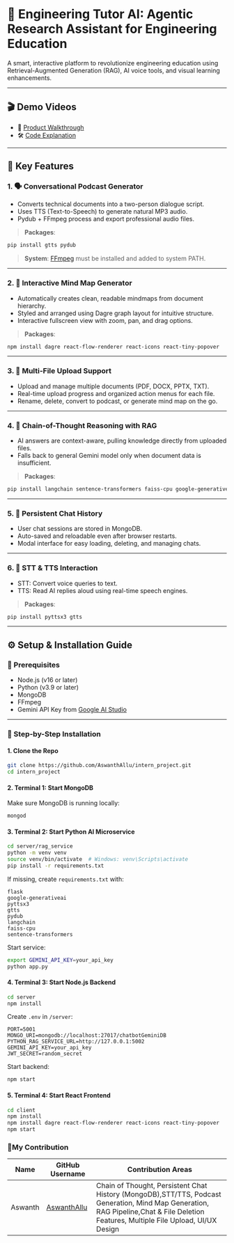 # 📘 Engineering Tutor AI: Agentic Research Assistant for Engineering Education

A smart, interactive platform to revolutionize engineering education using Retrieval-Augmented Generation (RAG), AI voice tools, and visual learning enhancements.

---

## 🎬 Demo Videos
- 🧪 [Product Walkthrough](https://github.com/user-attachments/assets/b2d8fa7f-f7df-431d-b1f5-64173e8b7944)
- 🛠️ [Code Explanation](https://github.com/user-attachments/assets/a4dc6e7f-1783-41e5-b5c7-9b1cc3810da2)

---

## 🧠 Key Features

### 1. 🗣️ Conversational Podcast Generator

- Converts technical documents into a two-person dialogue script.
- Uses TTS (Text-to-Speech) to generate natural MP3 audio.
- Pydub + FFmpeg process and export professional audio files.

> **Packages**:

```bash
pip install gtts pydub
```

> **System**: [FFmpeg](https://ffmpeg.org/) must be installed and added to system PATH.

---

### 2. 🧠 Interactive Mind Map Generator

- Automatically creates clean, readable mindmaps from document hierarchy.
- Styled and arranged using Dagre graph layout for intuitive structure.
- Interactive fullscreen view with zoom, pan, and drag options.

> **Packages**:

```bash
npm install dagre react-flow-renderer react-icons react-tiny-popover
```

---

### 3. 📂 Multi-File Upload Support

- Upload and manage multiple documents (PDF, DOCX, PPTX, TXT).
- Real-time upload progress and organized action menus for each file.
- Rename, delete, convert to podcast, or generate mind map on the go.

---

### 4. 🔗 Chain-of-Thought Reasoning with RAG

- AI answers are context-aware, pulling knowledge directly from uploaded files.
- Falls back to general Gemini model only when document data is insufficient.

> **Packages**:

```bash
pip install langchain sentence-transformers faiss-cpu google-generativeai
```

---

### 5. 💾 Persistent Chat History

- User chat sessions are stored in MongoDB.
- Auto-saved and reloadable even after browser restarts.
- Modal interface for easy loading, deleting, and managing chats.

---

### 6. 🎤 STT & TTS Interaction

- STT: Convert voice queries to text.
- TTS: Read AI replies aloud using real-time speech engines.

> **Packages**:

```bash
pip install pyttsx3 gtts
```

---

## ⚙️ Setup & Installation Guide

### 🔧 Prerequisites

- Node.js (v16 or later)
- Python (v3.9 or later)
- MongoDB
- FFmpeg
- Gemini API Key from [Google AI Studio](https://makersuite.google.com/)

---

### 🧪 Step-by-Step Installation

#### 1. Clone the Repo

```bash
git clone https://github.com/AswanthAllu/intern_project.git
cd intern_project
```

#### 2. Terminal 1: Start MongoDB

Make sure MongoDB is running locally:

```bash
mongod
```

#### 3. Terminal 2: Start Python AI Microservice

```bash
cd server/rag_service
python -m venv venv
source venv/bin/activate  # Windows: venv\Scripts\activate
pip install -r requirements.txt
```

If missing, create `requirements.txt` with:

```
flask
google-generativeai
pyttsx3
gtts
pydub
langchain
faiss-cpu
sentence-transformers
```

Start service:

```bash
export GEMINI_API_KEY=your_api_key
python app.py
```

#### 4. Terminal 3: Start Node.js Backend

```bash
cd server
npm install
```

Create `.env` in `/server`:

```
PORT=5001
MONGO_URI=mongodb://localhost:27017/chatbotGeminiDB
PYTHON_RAG_SERVICE_URL=http://127.0.0.1:5002
GEMINI_API_KEY=your_api_key
JWT_SECRET=random_secret
```

Start backend:

```bash
npm start
```

#### 5. Terminal 4: Start React Frontend

```bash
cd client
npm install
npm install dagre react-flow-renderer react-icons react-tiny-popover
npm start
```
### 👥My  Contribution

| Name     | GitHub Username | Contribution Areas                                                                 |
|----------|------------------|------------------------------------------------------------------------------------|
| Aswanth | [AswanthAllu](https://github.com/AswanthAllu) | Chain of Thought, Persistent Chat History (MongoDB),STT/TTS, Podcast Generation, Mind Map Generation, RAG Pipeline,Chat & File Deletion Features,  Multiple File Upload, UI/UX Design |


